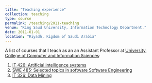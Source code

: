 ```yaml
---
title: "Teaching experience"
collection: teaching
type: course
permalink: /teaching/2011-teaching
venue: "King Saud University, Information Technology Department."
date: 2011-01-01
location: "Riyadh, Kigdom of Saudi Arabia"
---
```


A list of courses that I teach as an an Assistant Professor at [University, College of Computer and Information Sciences](https://faculty.ksu.edu.sa/en/nstayash):

1. [IT 426: Artificial intelligence systems](https://faculty.ksu.edu.sa/en/nstayash/course/411072)
2. [SWE 485: Selected topics in software Software Engineering](https://faculty.ksu.edu.sa/en/nstayash/course/103147)
3. [IT 326: Data Mining](https://faculty.ksu.edu.sa/en/nstayash/course/411074)


